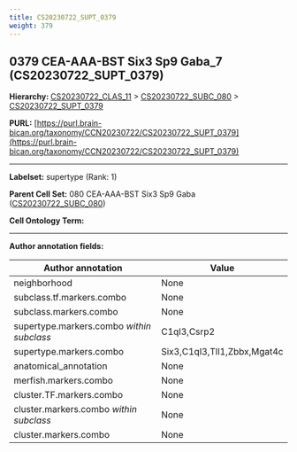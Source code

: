 ```yaml
---
title: CS20230722_SUPT_0379
weight: 379
---
```

## 0379 CEA-AAA-BST Six3 Sp9 Gaba_7 (CS20230722_SUPT_0379)
<b>Hierarchy: </b>
[CS20230722_CLAS_11](../CS20230722_CLAS_11) >
[CS20230722_SUBC_080](../CS20230722_SUBC_080) >
[CS20230722_SUPT_0379](../CS20230722_SUPT_0379)

**PURL:** [https://purl.brain-bican.org/taxonomy/CCN20230722/CS20230722_SUPT_0379](https://purl.brain-bican.org/taxonomy/CCN20230722/CS20230722_SUPT_0379)

---


**Labelset:** supertype (Rank: 1)

**Parent Cell Set:** 080 CEA-AAA-BST Six3 Sp9 Gaba ([CS20230722_SUBC_080](../CS20230722_SUBC_080))



**Cell Ontology Term:** 

[MARKER GENES.]: #


---

[TRANSFERRED ANNOTATIONS.]: #


[AUTHOR ANNOTATION FIELDS.]: #


**Author annotation fields:**

| Author annotation | Value |
|-------------------|-------|
|neighborhood|None|
|subclass.tf.markers.combo|None|
|subclass.markers.combo|None|
|supertype.markers.combo _within subclass_|C1ql3,Csrp2|
|supertype.markers.combo|Six3,C1ql3,Tll1,Zbbx,Mgat4c|
|anatomical_annotation|None|
|merfish.markers.combo|None|
|cluster.TF.markers.combo|None|
|cluster.markers.combo _within subclass_|None|
|cluster.markers.combo|None|
